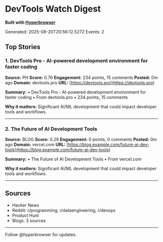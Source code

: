 # DevTools Watch Digest

**Built with [Hyperbrowser](https://hyperbrowser.ai)**

Generated: 2025-08-20T20:56:12.527Z
Events: 2

## Top Stories

### 1. DevTools Pro - AI-powered development environment for faster coding

**Source:** PH
**Score:** 0.76
**Engagement:** 234 points, 15 comments
**Posted:** 0m ago
**Domain:** devtools.pro
**URL:** [https://devtools.pro](https://devtools.pro)

**Summary:**
• DevTools Pro - AI-powered development environment for faster coding
• From devtools.pro
• 234 points, 15 comments

**Why it matters:**
Significant AI/ML development that could impact developer tools and workflows.

---

### 2. The Future of AI Development Tools

**Source:** BLOG
**Score:** 0.29
**Engagement:** 0 points, 0 comments
**Posted:** 0m ago
**Domain:** vercel.com
**URL:** [https://blog.example.com/future-ai-dev-tools](https://blog.example.com/future-ai-dev-tools)

**Summary:**
• The Future of AI Development Tools
• From vercel.com

**Why it matters:**
Significant AI/ML development that could impact developer tools and workflows.

---


## Sources

- Hacker News
- Reddit: r/programming, r/dataengineering, r/devops
- Product Hunt
- Blogs: 3 sources

---

Follow @hyperbrowser for updates.
